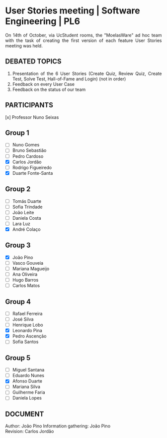 # User Stories meeting | Software Engineering | PL6 

<div align="justify">

On 14th of October, via UcStudent rooms, the "MoelasWare" ad hoc team with the task of creating the first version of each feature User Stories meeting was held.

## DEBATED TOPICS

1. Presentation of the 6 User Stories (Create Quiz, Review Quiz, Create Test, Solve Test, Hall-of-Fame and Login) (not in order)
2. Feedback on every User Case
3. Feedback on the status of our team

## PARTICIPANTS

[x] Professor Nuno Seixas

## Group 1
  - [ ] Nuno Gomes
  - [ ] Bruno Sebastião
  - [ ] Pedro Cardoso
  - [x] Carlos Jordão
  - [ ] Rodrigo Figueiredo
  - [x] Duarte Fonte-Santa

## Group 2
  - [ ] Tomás Duarte
  - [ ] Sofia Trindade
  - [ ] João Leite
  - [ ] Daniela Costa
  - [ ] Lara Luz
  - [x] André Colaço

## Group 3
  - [x] João Pino
  - [ ] Vasco Gouveia
  - [ ] Mariana Magueijo
  - [ ] Ana Oliveira
  - [ ] Hugo Barros
  - [ ] Carlos Matos

## Group 4
  - [ ] Rafael Ferreira
  - [ ] José Silva 
  - [ ] Henrique Lobo
  - [x] Leonardo Pina
  - [x] Pedro Ascenção
  - [ ] Sofia Santos

## Group 5
  - [ ] Miguel Santana
  - [ ] Eduardo Nunes
  - [x] Afonso Duarte
  - [ ] Mariana Silva
  - [ ] Guilherme Faria
  - [ ] Daniela Lopes
 
## DOCUMENT

Author: João Pino
Information gathering: João Pino  
Revision: Carlos Jordão

